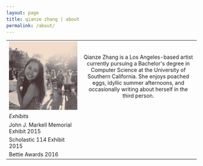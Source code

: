 ```yaml
---
layout: page
title: qianze zhang | about
permalink: /about/
---
```


| | |
| ------------- |:-------------:|
|![alt text](https://raw.githubusercontent.com/qianze/qianze.github.io/master/images/qianze.me.jpg "Photo by Taylor Willis")| Qianze Zhang is a Los Angeles-based artist currently pursuing a Bachelor's degree in Computer Science at the University of Southern California. She enjoys poached eggs, idyllic summer afternoons, and occasionally writing about herself in the third person.| 
|*Exhibits*|
|John J. Markell Memorial Exhibit 2015|
|Scholastic 114 Exhibit 2015|
|Bettie Awards 2016|
